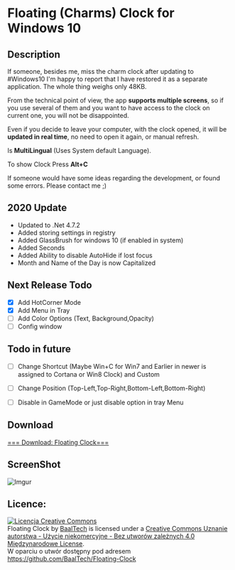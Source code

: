 # Floating (Charms) Clock for Windows 10 

## Description
If someone, besides me, miss the charm clock after updating to ‪#‎Windows10‬ I'm happy to report that I have restored it as a separate application. The whole thing weighs only 48KB. 

From the technical point of view, the app **supports multiple screens**, so if you use several of them and you want to have access to the clock on current one, you will not be disappointed.

Even if you decide to leave your computer, with the clock opened, it will be **updated in real time**, no need to open it again, or manual refresh.

Is **MultiLingual** (Uses System default Language).

To show Clock Press **Alt+C**

If someone would have some ideas regarding the development, or found some errors. Please contact me ;)

## 2020 Update
* Updated to .Net 4.7.2
* Added storing settings in registry
* Added GlassBrush for windows 10 (if enabled in system)
* Added Seconds
* Added Ability to disable AutoHide if lost focus
* Month and Name of the Day is now Capitalized

## Next Release Todo
* [x] Add HotCorner Mode
* [x] Add Menu in Tray
* [ ] Add Color Options (Text, Background,Opacity)
* [ ] Config window

## Todo in future
* [ ] Change Shortcut (Maybe Win+C for Win7 and Earlier in newer is assigned to Cortana or Win8 Clock) and Custom
* [ ] Change Position (Top-Left,Top-Right,Bottom-Left,Bottom-Right)
* [ ] Disable in GameMode or just disable option in tray Menu


## Download
[=== Download: Floating Clock===](https://github.com/BaalTech/Floating-Clock/releases/latest)
## ScreenShot
![Imgur](http://i.imgur.com/CRTL9Rj.png)
## Licence: 
<a rel="license" href="http://creativecommons.org/licenses/by-nc-nd/4.0/"><img alt="Licencja Creative Commons" style="border-width:0" src="https://i.creativecommons.org/l/by-nc-nd/4.0/88x31.png" /></a><br /><span xmlns:dct="http://purl.org/dc/terms/" property="dct:title">Floating Clock</span> by <a xmlns:cc="http://creativecommons.org/ns#" href="https://github.com/BaalTech/" property="cc:attributionName" rel="cc:attributionURL">BaalTech</a> is licensed under a <a rel="license" href="http://creativecommons.org/licenses/by-nc-nd/4.0/">Creative Commons Uznanie autorstwa - Użycie niekomercyjne - Bez utworów zależnych 4.0 Międzynarodowe License</a>.<br />W oparciu o utwór dostępny pod adresem <a xmlns:dct="http://purl.org/dc/terms/" href="https://github.com/BaalTech/Floating-Clock" rel="dct:source">https://github.com/BaalTech/Floating-Clock</a>
